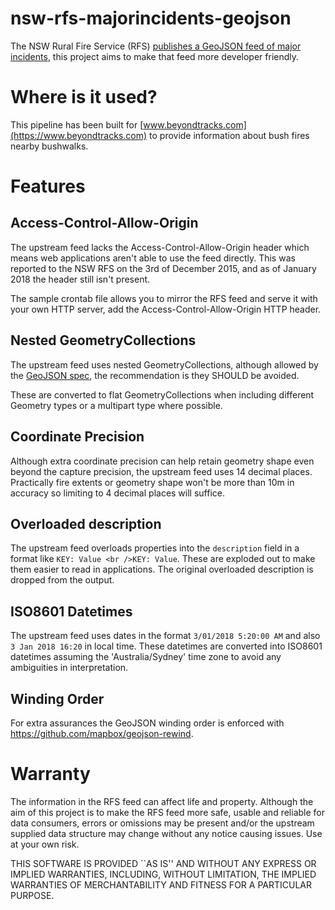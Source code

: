 # nsw-rfs-majorincidents-geojson

The NSW Rural Fire Service (RFS) [publishes a GeoJSON feed of major incidents](http://www.rfs.nsw.gov.au/news-and-media/stay-up-to-date/feeds), this project aims to make that feed more developer friendly.

# Where is it used?

This pipeline has been built for [www.beyondtracks.com](https://www.beyondtracks.com) to provide information about bush fires nearby bushwalks.

# Features
## Access-Control-Allow-Origin

The upstream feed lacks the Access-Control-Allow-Origin header which means web applications aren't able to use the feed directly. This was reported to the NSW RFS on the 3rd of December 2015, and as of January 2018 the header still isn't present.

The sample crontab file allows you to mirror the RFS feed and serve it with your own HTTP server,  add the Access-Control-Allow-Origin HTTP header.

## Nested GeometryCollections

The upstream feed uses nested GeometryCollections, although allowed by the [GeoJSON spec](https://tools.ietf.org/html/rfc7946), the recommendation is they SHOULD be avoided.

These are converted to flat GeometryCollections when including different Geometry types or a multipart type where possible.

## Coordinate Precision

Although extra coordinate precision can help retain geometry shape even beyond the capture precision, the upstream feed uses 14 decimal places. Practically fire extents or geometry shape won't be more than 10m in accuracy so limiting to 4 decimal places will suffice.

## Overloaded description

The upstream feed overloads properties into the `description` field in a format like `KEY: Value <br />KEY: Value`. These are exploded out to make them easier to read in applications. The original overloaded description is dropped from the output.

## ISO8601 Datetimes

The upstream feed uses dates in the format `3/01/2018 5:20:00 AM` and also `3 Jan 2018 16:20` in local time. These datetimes are converted into ISO8601 datetimes assuming the 'Australia/Sydney' time zone to avoid any ambiguities in interpretation.

## Winding Order

For extra assurances the GeoJSON winding order is enforced with https://github.com/mapbox/geojson-rewind.

# Warranty

The information in the RFS feed can affect life and property. Although the aim of this project is to make the RFS feed more safe, usable and reliable for data consumers, errors or omissions may be present and/or the upstream supplied data structure may change without any notice causing issues. Use at your own risk.

THIS SOFTWARE IS PROVIDED ``AS IS'' AND WITHOUT ANY EXPRESS OR
IMPLIED WARRANTIES, INCLUDING, WITHOUT LIMITATION, THE IMPLIED
WARRANTIES OF MERCHANTABILITY AND FITNESS FOR A PARTICULAR PURPOSE.
